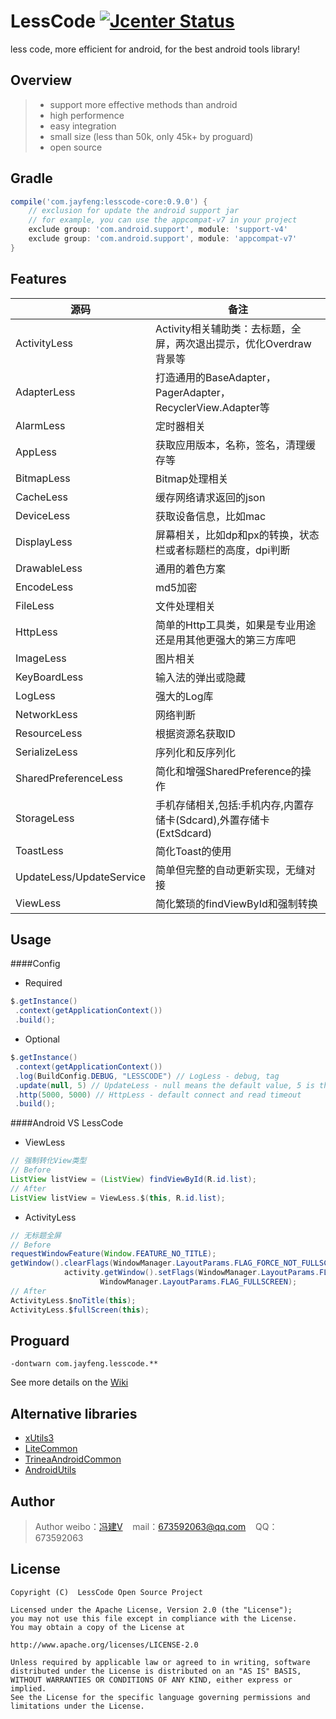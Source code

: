 # LessCode [![Jcenter Status](https://api.bintray.com/packages/openproject/maven/lesscode/images/download.svg)](https://bintray.com/openproject/maven/lesscode)

less code, more efficient for android, for the best android tools library!

## Overview

> * support more effective methods than android
> * high performence
> * easy integration
> * small size (less than 50k, only 45k+ by proguard)
> * open source

## Gradle

```groovy
compile('com.jayfeng:lesscode-core:0.9.0') {
    // exclusion for update the android support jar
    // for example, you can use the appcompat-v7 in your project
    exclude group: 'com.android.support', module: 'support-v4'
    exclude group: 'com.android.support', module: 'appcompat-v7'
}
```

## Features
|源码|备注|
|-------|-------|
|ActivityLess|Activity相关辅助类：去标题，全屏，两次退出提示，优化Overdraw背景等|
|AdapterLess|打造通用的BaseAdapter，PagerAdapter，RecyclerView.Adapter等|
|AlarmLess|定时器相关|
|AppLess|获取应用版本，名称，签名，清理缓存等|
|BitmapLess|Bitmap处理相关|
|CacheLess|缓存网络请求返回的json|
|DeviceLess|获取设备信息，比如mac|
|DisplayLess|屏幕相关，比如dp和px的转换，状态栏或者标题栏的高度，dpi判断|
|DrawableLess|通用的着色方案|
|EncodeLess|md5加密|
|FileLess|文件处理相关|
|HttpLess|简单的Http工具类，如果是专业用途还是用其他更强大的第三方库吧|
|ImageLess|图片相关|
|KeyBoardLess|输入法的弹出或隐藏|
|LogLess|强大的Log库|
|NetworkLess|网络判断|
|ResourceLess|根据资源名获取ID|
|SerializeLess|序列化和反序列化|
|SharedPreferenceLess|简化和增强SharedPreference的操作|
|StorageLess|手机存储相关,包括:手机内存,内置存储卡(Sdcard),外置存储卡(ExtSdcard)|
|ToastLess|简化Toast的使用|
|UpdateLess/UpdateService|简单但完整的自动更新实现，无缝对接|
|ViewLess|简化繁琐的findViewById和强制转换|

## Usage

####Config
* Required
```java
$.getInstance()
 .context(getApplicationContext())
 .build();
```

* Optional
```java
$.getInstance()
 .context(getApplicationContext())
 .log(BuildConfig.DEBUG, "LESSCODE") // LogLess - debug, tag
 .update(null, 5) // UpdateLess - null means the default value, 5 is the notification frequent, default is 5
 .http(5000, 5000) // HttpLess - default connect and read timeout
 .build();
```

####Android VS LessCode

* ViewLess
```java
// 强制转化View类型
// Before
ListView listView = (ListView) findViewById(R.id.list);
// After
ListView listView = ViewLess.$(this, R.id.list);
```

* ActivityLess
```java
// 无标题全屏
// Before
requestWindowFeature(Window.FEATURE_NO_TITLE);
getWindow().clearFlags(WindowManager.LayoutParams.FLAG_FORCE_NOT_FULLSCREEN);
            activity.getWindow().setFlags(WindowManager.LayoutParams.FLAG_FULLSCREEN,
                    WindowManager.LayoutParams.FLAG_FULLSCREEN);
// After
ActivityLess.$noTitle(this);
ActivityLess.$fullScreen(this);
```

## Proguard
```
-dontwarn com.jayfeng.lesscode.**
```

See more details on the [Wiki](https://github.com/openproject/LessCode/wiki)

## Alternative libraries
* [xUtils3](https://github.com/wyouflf/xUtils3)
* [LiteCommon](https://github.com/litesuits/android-common)
* [TrineaAndroidCommon](https://github.com/Trinea/android-common)
* [AndroidUtils](https://github.com/jingle1267/android-utils)

## Author

> Author weibo：<a href="http://weibo.com/xiaofengjian" target="_blank">冯建V</a>&nbsp;&nbsp;&nbsp;&nbsp;mail：673592063@qq.com&nbsp;&nbsp;&nbsp;&nbsp;QQ：673592063

## License

```
Copyright (C)  LessCode Open Source Project

Licensed under the Apache License, Version 2.0 (the "License");
you may not use this file except in compliance with the License.
You may obtain a copy of the License at

http://www.apache.org/licenses/LICENSE-2.0

Unless required by applicable law or agreed to in writing, software
distributed under the License is distributed on an "AS IS" BASIS,
WITHOUT WARRANTIES OR CONDITIONS OF ANY KIND, either express or implied.
See the License for the specific language governing permissions and
limitations under the License.
```
